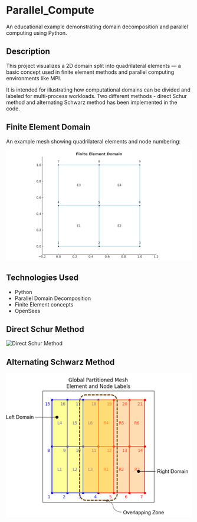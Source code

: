 # Parallel_Compute

An educational example demonstrating domain decomposition and parallel computing using Python.

## Description

This project visualizes a 2D domain split into quadrilateral elements — a basic concept used in finite element methods and parallel computing environments like MPI.

It is intended for illustrating how computational domains can be divided and labeled for multi-process workloads. Two different methods - direct Schur method and alternating Schwarz method has been implemented in the code. 

## Finite Element Domain

An example mesh showing quadrilateral elements and node numbering:

![Finite Element Domain](image/finite_element_domain.png)

## Technologies Used

- Python
- Parallel Domain Decomposition
- Finite Element concepts
- OpenSees

## Direct Schur Method

![Direct Schur Method](image/schur.png)

## Alternating Schwarz Method

![Direct Schur Method](image/schwarz.png)


